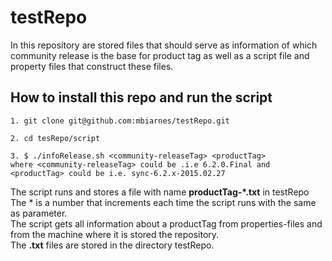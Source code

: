 testRepo
========

In this repository are stored files that should serve as information of
which community release is the base for product tag as well as a script file and property files
that construct these files.
    
    
## How to install this repo and run the script

    1. git clone git@github.com:mbiarnes/testRepo.git
    
    2. cd tesRepo/script
    
    3. $ ./infoRelease.sh <community-releaseTag> <productTag>
    where <community-releaseTag> could be .i.e 6.2.0.Final and <productTag> could be i.e. sync-6.2.x-2015.02.27
    
    
The script runs and stores a file with name **productTag-*.txt** in testRepo <br> The * is a number that increments each time the script runs with the same <productTag> as parameter.<br>
The script gets all information about a productTag from properties-files and from the machine where it is stored the repository.<br>
The **.txt** files are stored in the directory testRepo.
    
